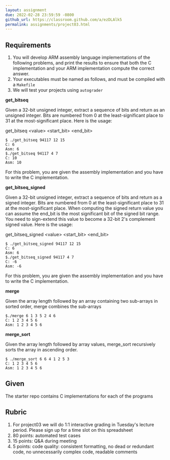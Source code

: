 ```yaml
---
layout: assignment
due: 2022-02-28 23:59:59 -0800
github_url: https://classroom.github.com/a/ezDLAlk5
permalink: assignments/project03.html
---
```


## Requirements
1. You will develop ARM assembly language implementations of the following problems, and print the results to ensure that both the C implementation and your ARM implementation compute the correct answer.
1. Your executables must be named as follows, and must be compiled with a `Makefile`
1. We will test your projects using `autograder`

**get_bitseq**

Given a 32-bit unsigned integer, extract a sequence of bits and return as an unsigned integer. Bits are numbered from 0 at the least-significant place to 31 at the most-significant place. Here is the usage:


get_bitseq \<value> <start_bit> <end_bit> 
```
$ ./get_bitseq 94117 12 15 
C: 6
Asm: 6
$./get_bitseq 94117 4 7
C: 10
Asm: 10
```
For this problem, you are given the assembly implementation and you have to write the C implementation.

**get_bitseq_signed**

Given a 32-bit unsigned integer, extract a sequence of bits and return as a signed integer. Bits are numbered from 0 at the least-significant place to 31 at the most-significant place. When computing the signed return value you can assume the end_bit is the most significant bit of the signed bit range. You need to sign-extend this value to become a 32-bit 2's complement signed value. Here is the usage:

get_bitseq_signed \<value> <start_bit> <end_bit> 

```
$ ./get_bitseq_signed 94117 12 15 
C: 6
Asm: 6
$./get_bitseq_signed 94117 4 7
C: -6
Asm: -6
```
For this problem, you are given the assembly implementation and you have to write the C implementation.

**merge**

Given the array length followed by an array containing two sub-arrays in sorted order, merge combines the sub-arrays
```
$./merge 6 1 3 5 2 4 6
C: 1 2 3 4 5 6
Asm: 1 2 3 4 5 6
```

**merge_sort**

Given the array length followed by array values, merge_sort recursively sorts the array in ascending order.
```
$ ./merge_sort 6 6 4 1 2 5 3
C: 1 2 3 4 5 6
Asm: 1 2 3 4 5 6
```
## Given
The starter repo contains C implementations for each of the programs

## Rubric
1. For project03 we will do 1:1 interactive grading in Tuesday's lecture period. Please sign up for a time slot on this spreadsheet
1. 80 points: automated test cases
1. 15 points: Q&A during meeting
1. 5 points: code quality: consistent formatting, no dead or redundant code, no unnecessarily complex code, readable comments